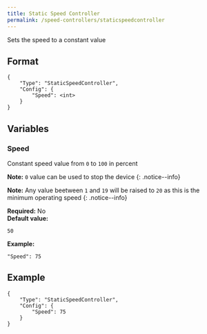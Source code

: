 ```yaml
---
title: Static Speed Controller
permalink: /speed-controllers/staticspeedcontroller
---
```


Sets the speed to a constant value

## Format

~~~
{
    "Type": "StaticSpeedController",
    "Config": {
        "Speed": <int>
    }
}
~~~

## Variables

### Speed
<div class="variable-block" markdown="block">

Constant speed value from `0` to `100` in percent

**Note:** `0` value can be used to stop the device
{: .notice--info}

**Note:** Any value beetween `1` and `19` will be raised to `20` as this is the minimum operating speed
{: .notice--info}

**Required:** No<br>
**Default value:**
~~~
50
~~~
**Example:**
~~~
"Speed": 75
~~~

</div>

## Example

~~~
{
    "Type": "StaticSpeedController",
    "Config": {
        "Speed": 75
    }
}
~~~